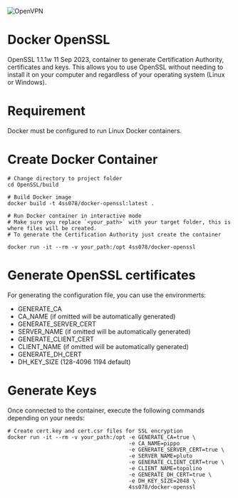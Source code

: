 ![OpenVPN](https://cdn.icon-icons.com/icons2/2699/PNG/512/openssl_logo_icon_170881.png)

# Docker OpenSSL

OpenSSL 1.1.1w  11 Sep 2023, container to generate Certification Authority, certificates and keys. This allows you to use OpenSSL without needing to install it on your computer and regardless of your operating system (Linux or Windows).

# Requirement

Docker must be configured to run Linux Docker containers.

# Create Docker Container

```shell
# Change directory to project folder
cd OpenSSL/build

# Build Docker image
docker build -t 4ss078/docker-openssl:latest .

# Run Docker container in interactive mode
# Make sure you replace `<your_path>` with your target folder, this is where files will be created.
# To generate the Certification Authority just create the container

docker run -it --rm -v your_path:/opt 4ss078/docker-openssl
```

# Generate OpenSSL certificates
For generating the configuration file, you can use the environmerts:
* GENERATE_CA
* CA_NAME (if omitted will be automatically generated)
* GENERATE_SERVER_CERT
* SERVER_NAME (if omitted will be automatically generated)
* GENERATE_CLIENT_CERT
* CLIENT_NAME (if omitted will be automatically generated)
* GENERATE_DH_CERT 
* DH_KEY_SIZE (128-4096 1194 default)

# Generate Keys

Once connected to the container, execute the following commands depending on your needs:

```shell
# Create cert.key and cert.csr files for SSL encryption
docker run -it --rm -v your_path:/opt -e GENERATE_CA=true \
                                      -e CA_NAME=pippo
                                      -e GENERATE_SERVER_CERT=true \
                                      -e SERVER_NAME=pluto
                                      -e GENERATE_CLIENT_CERT=true \
                                      -e CLIENT_NAME=topolino
                                      -e GENERATE_DH_CERT=true \
                                      -e DH_KEY_SIZE=2048 \
                                      4ss078/docker-openssl
```